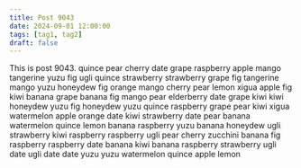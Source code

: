 ```yaml
---
title: Post 9043
date: 2024-09-01 12:00:00
tags: [tag1, tag2]
draft: false
---
```

This is post 9043.
quince
pear
cherry
date
grape
raspberry
apple
mango
tangerine
yuzu
fig
ugli
quince
strawberry
strawberry
grape
fig
tangerine
mango
yuzu
honeydew
fig
orange
mango
cherry
pear
lemon
xigua
apple
fig
kiwi
banana
grape
banana
fig
mango
pear
elderberry
date
grape
kiwi
kiwi
honeydew
yuzu
fig
honeydew
yuzu
quince
raspberry
grape
pear
kiwi
xigua
watermelon
apple
orange
date
kiwi
strawberry
date
pear
banana
watermelon
quince
lemon
banana
raspberry
yuzu
banana
honeydew
ugli
strawberry
kiwi
raspberry
raspberry
ugli
pear
cherry
zucchini
banana
fig
raspberry
raspberry
date
banana
kiwi
banana
raspberry
strawberry
ugli
date
ugli
date
date
yuzu
yuzu
watermelon
quince
apple
lemon
